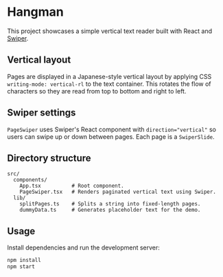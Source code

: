 # Hangman

This project showcases a simple vertical text reader built with React and [Swiper](https://swiperjs.com/).

## Vertical layout

Pages are displayed in a Japanese-style vertical layout by applying CSS `writing-mode: vertical-rl` to the text container. This rotates the flow of characters so they are read from top to bottom and right to left.

## Swiper settings

`PageSwiper` uses Swiper's React component with `direction="vertical"` so users can swipe up or down between pages. Each page is a `SwiperSlide`.

## Directory structure

```
src/
  components/
    App.tsx          # Root component.
    PageSwiper.tsx   # Renders paginated vertical text using Swiper.
  lib/
    splitPages.ts    # Splits a string into fixed-length pages.
    dummyData.ts     # Generates placeholder text for the demo.
```

## Usage

Install dependencies and run the development server:

```bash
npm install
npm start
```
